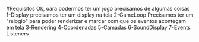 #Requisitos
Ok, oara podermos ter um jogo precisamos de algumas coisas
1-Display
precisamos ter um display na tela
2-GameLoop
Precisamos ter um "relogio" para poder renderizar e marcar com que os eventos aconteçam em tela
3-Rendering
4-Coordenadas
5-Camadas
6-SoundDisplay
7-Events Listeners
